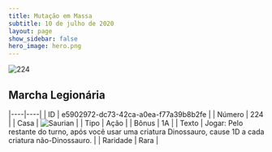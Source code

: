 ```yaml
---
title: Mutação em Massa
subtitle: 10 de julho de 2020
layout: page
show_sidebar: false
hero_image: hero.png
---
```


![224](https://cdn.keyforgegame.com/media/card_front/pt/479_224_5CJCM7763QCH_pt.png)

## Marcha Legionária

|----|----|
| ID | e5902972-dc73-42ca-a0ea-f77a39b8b2fe |
| Número | 224 |
| Casa | ![Saurian](https://archonarcana.com/images/thumb/9/9e/Saurian_P.png/22px-Saurian_P.png "Sauro") |
| Tipo | Ação |
| Bônus | 1A |
| Texto | Jogar: Pelo restante do turno, após você usar uma criatura Dinossauro, cause 1D a cada criatura não-Dinossauro. |
| Raridade | Rara |
